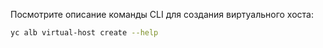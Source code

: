 Посмотрите описание команды CLI для создания виртуального хоста:

```bash
yc alb virtual-host create --help
```